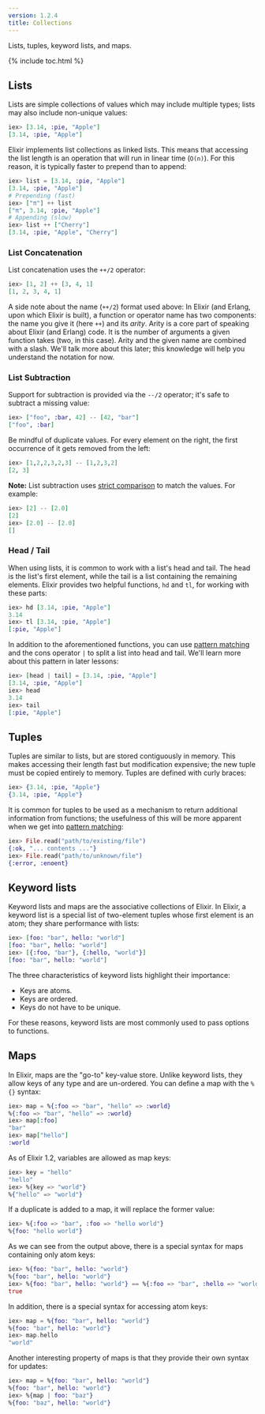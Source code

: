 ```yaml
---
version: 1.2.4
title: Collections
---
```


Lists, tuples, keyword lists, and maps.

{% include toc.html %}

## Lists

Lists are simple collections of values which may include multiple types; lists may also include non-unique values:

```elixir
iex> [3.14, :pie, "Apple"]
[3.14, :pie, "Apple"]
```

Elixir implements list collections as linked lists.
This means that accessing the list length is an operation that will run in linear time (`O(n)`).
For this reason, it is typically faster to prepend than to append:

```elixir
iex> list = [3.14, :pie, "Apple"]
[3.14, :pie, "Apple"]
# Prepending (fast)
iex> ["π"] ++ list
["π", 3.14, :pie, "Apple"]
# Appending (slow)
iex> list ++ ["Cherry"]
[3.14, :pie, "Apple", "Cherry"]
```

### List Concatenation

List concatenation uses the `++/2` operator:

```elixir
iex> [1, 2] ++ [3, 4, 1]
[1, 2, 3, 4, 1]
```

A side note about the name (`++/2`) format used above: In Elixir (and Erlang, upon which Elixir is built), a function or operator name has two components: the name you give it (here `++`) and its _arity_. Arity is a core part of speaking about Elixir (and Erlang) code. It is the number of arguments a given function takes (two, in this case). Arity and the given name are combined with a slash. We'll talk more about this later; this knowledge will help you understand the notation for now.

### List Subtraction

Support for subtraction is provided via the `--/2` operator; it's safe to subtract a missing value:

```elixir
iex> ["foo", :bar, 42] -- [42, "bar"]
["foo", :bar]
```

Be mindful of duplicate values. For every element on the right, the first occurrence of it gets removed from the left:

```elixir
iex> [1,2,2,3,2,3] -- [1,2,3,2]
[2, 3]
```

**Note:** List subtraction uses [strict comparison](../basics/#comparison) to match the values. For example:
```elixir
iex> [2] -- [2.0]
[2]
iex> [2.0] -- [2.0]
[]
```

### Head / Tail

When using lists, it is common to work with a list's head and tail.
The head is the list's first element, while the tail is a list containing the remaining elements.
Elixir provides two helpful functions, `hd` and `tl`, for working with these parts:

```elixir
iex> hd [3.14, :pie, "Apple"]
3.14
iex> tl [3.14, :pie, "Apple"]
[:pie, "Apple"]
```

In addition to the aforementioned functions, you can use [pattern matching](../pattern-matching/) and the cons operator `|` to split a list into head and tail. We'll learn more about this pattern in later lessons:

```elixir
iex> [head | tail] = [3.14, :pie, "Apple"]
[3.14, :pie, "Apple"]
iex> head
3.14
iex> tail
[:pie, "Apple"]
```

## Tuples

Tuples are similar to lists, but are stored contiguously in memory.
This makes accessing their length fast but modification expensive; the new tuple must be copied entirely to memory. Tuples are defined with curly braces:

```elixir
iex> {3.14, :pie, "Apple"}
{3.14, :pie, "Apple"}
```

It is common for tuples to be used as a mechanism to return additional information from functions; the usefulness of this will be more apparent when we get into [pattern matching](../pattern-matching/):

```elixir
iex> File.read("path/to/existing/file")
{:ok, "... contents ..."}
iex> File.read("path/to/unknown/file")
{:error, :enoent}
```

## Keyword lists

Keyword lists and maps are the associative collections of Elixir.
In Elixir, a keyword list is a special list of two-element tuples whose first element is an atom; they share performance with lists:

```elixir
iex> [foo: "bar", hello: "world"]
[foo: "bar", hello: "world"]
iex> [{:foo, "bar"}, {:hello, "world"}]
[foo: "bar", hello: "world"]
```

The three characteristics of keyword lists highlight their importance:

+ Keys are atoms.
+ Keys are ordered.
+ Keys do not have to be unique.

For these reasons, keyword lists are most commonly used to pass options to functions.

## Maps

In Elixir, maps are the "go-to" key-value store.
Unlike keyword lists, they allow keys of any type and are un-ordered. You can define a map with the `%{}` syntax:

```elixir
iex> map = %{:foo => "bar", "hello" => :world}
%{:foo => "bar", "hello" => :world}
iex> map[:foo]
"bar"
iex> map["hello"]
:world
```

As of Elixir 1.2, variables are allowed as map keys:

```elixir
iex> key = "hello"
"hello"
iex> %{key => "world"}
%{"hello" => "world"}
```

If a duplicate is added to a map, it will replace the former value:

```elixir
iex> %{:foo => "bar", :foo => "hello world"}
%{foo: "hello world"}
```

As we can see from the output above, there is a special syntax for maps containing only atom keys:

```elixir
iex> %{foo: "bar", hello: "world"}
%{foo: "bar", hello: "world"}
iex> %{foo: "bar", hello: "world"} == %{:foo => "bar", :hello => "world"}
true
```

In addition, there is a special syntax for accessing atom keys:

```elixir
iex> map = %{foo: "bar", hello: "world"}
%{foo: "bar", hello: "world"}
iex> map.hello
"world"
```

Another interesting property of maps is that they provide their own syntax for updates:

```elixir
iex> map = %{foo: "bar", hello: "world"}
%{foo: "bar", hello: "world"}
iex> %{map | foo: "baz"}
%{foo: "baz", hello: "world"}
```
